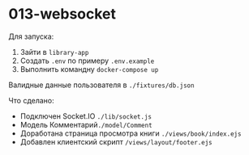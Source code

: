# 013-websocket
Для запуска:
1) Зайти в `library-app`
2) Создать `.env` по примеру `.env.example`
3) Выполнить командну `docker-compose up`

Валидные данные пользователя в `./fixtures/db.json`


Что сделано:
- Подключен Socket.IO `./lib/socket.js`
- Модель Комментарий`./model/Comment`
- Доработана страница просмотра книги `./views/book/index.ejs`
- Добавлен клиентский скрипт `/views/layout/footer.ejs `

